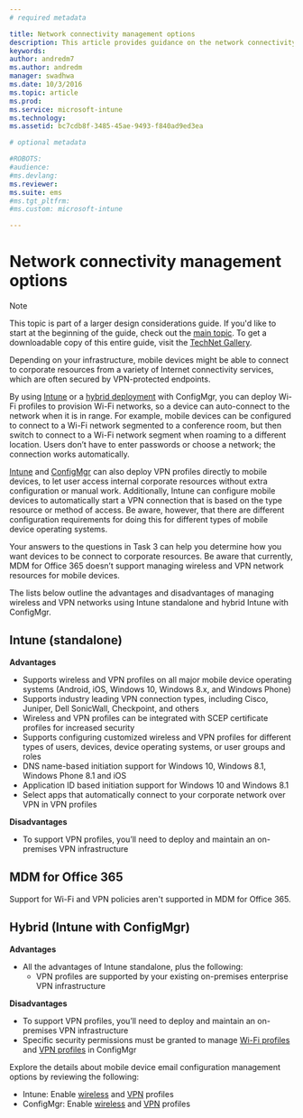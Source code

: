 ```yaml
---
# required metadata

title: Network connectivity management options
description: This article provides guidance on the network connectivity management options when planning and designing a Microsoft Mobile Device Management solution, using Enterprise Mobility + Security.
keywords:
author: andredm7
ms.author: andredm
manager: swadhwa
ms.date: 10/3/2016
ms.topic: article
ms.prod:
ms.service: microsoft-intune
ms.technology:
ms.assetid: bc7cdb8f-3485-45ae-9493-f840ad9ed3ea

# optional metadata

#ROBOTS:
#audience:
#ms.devlang:
ms.reviewer:
ms.suite: ems
#ms.tgt_pltfrm:
#ms.custom: microsoft-intune

---
```


# Network connectivity management options

>[!NOTE]
>This topic is part of a larger design considerations guide. If you'd like to start at the beginning of the guide, check out the [main topic](mdm-design-considerations-guide.md). To get a downloadable copy of this entire guide, visit the [TechNet Gallery](https://gallery.technet.microsoft.com/Mobile-Device-Management-7d401582).

Depending on your infrastructure, mobile devices might be able to connect to corporate resources from a variety of Internet connectivity services, which are often secured by VPN-protected endpoints.

By using [Intune](/Intune/deploy-use/wi-fi-connections-in-microsoft-intune) or a [hybrid deployment](https://technet.microsoft.com/library/dn261221.aspx) with ConfigMgr, you can deploy Wi-Fi profiles to provision Wi-Fi networks, so a device can auto-connect to the network when it is in range. For example, mobile devices can be configured to connect to a Wi-Fi network segmented to a conference room, but then switch to connect to a Wi-Fi network segment when roaming to a different location. Users don’t have to enter passwords or choose a network; the connection works automatically.

[Intune](/Intune/deploy-use/vpn-connections-in-microsoft-intune) and [ConfigMgr](https://technet.microsoft.com/library/dn261217.aspx) can also deploy VPN profiles directly to mobile devices, to let user access internal corporate resources without extra configuration or manual work. Additionally, Intune can configure mobile devices to automatically start a VPN connection that is based on the type resource or method of access. Be aware, however, that there are different configuration requirements for doing this for different types of mobile device operating systems.

Your answers to the questions in Task 3 can help you determine how you want devices to be connect to corporate resources. Be aware that currently, <token>MDM for Office 365</token> doesn’t support managing wireless and VPN network resources for mobile devices.

The lists below outline the advantages and disadvantages of managing wireless and VPN networks using Intune standalone and hybrid Intune with ConfigMgr.

## Intune (standalone)

**Advantages**

- Supports wireless and VPN profiles on all major mobile device operating systems (Android, iOS, Windows 10, Windows 8.x, and Windows Phone)
- Supports industry leading VPN connection types, including Cisco, Juniper, Dell SonicWall, Checkpoint, and others
- Wireless and VPN profiles can be integrated with SCEP certificate profiles for increased security
- Supports configuring customized wireless and VPN profiles for different types of users, devices, device operating systems, or user groups and roles
- DNS name-based initiation support for Windows 10, Windows 8.1, Windows Phone 8.1 and iOS
- Application ID based initiation support for Windows 10 and Windows 8.1
- Select apps that automatically connect to your corporate network over VPN in VPN profiles

**Disadvantages**

- To support VPN profiles, you’ll need to deploy and maintain an on-premises VPN infrastructure

## MDM for Office 365

Support for Wi-Fi and VPN policies aren't supported in MDM for Office 365.

## Hybrid (Intune with ConfigMgr)

**Advantages**

- All the advantages of Intune standalone, plus the following:
	- VPN profiles are supported by your existing on-premises enterprise VPN infrastructure

**Disadvantages**

- To support VPN profiles, you’ll need to deploy and maintain an on-premises VPN infrastructure
- Specific security permissions must be granted to manage [Wi-Fi profiles](https://technet.microsoft.com/library/dn408646.aspx) and [VPN profiles](https://technet.microsoft.com/library/dn408643.aspx) in ConfigMgr

Explore the details about mobile device email configuration management options by reviewing the following:

- Intune: Enable [wireless](/Intune/deploy-use/wi-fi-connections-in-microsoft-intune) and [VPN](/Intune/deploy-use/vpn-connections-in-microsoft-intune) profiles
- ConfigMgr: Enable [wireless](https://technet.microsoft.com/library/dn261221.aspx) and [VPN](https://technet.microsoft.com/library/dn261217.aspx) profiles
